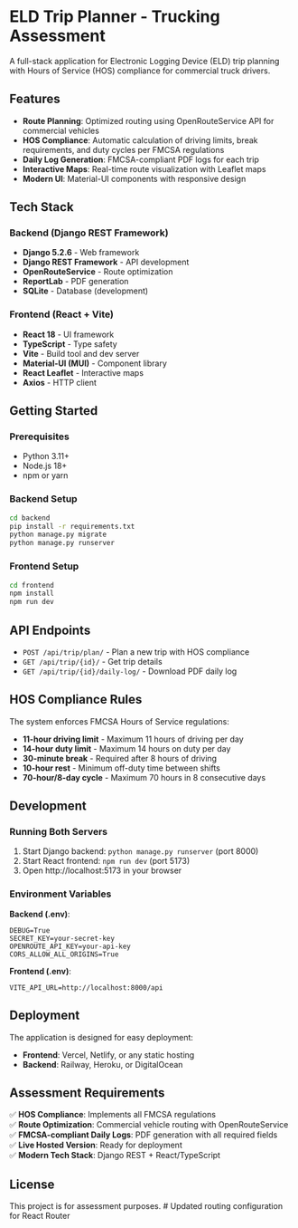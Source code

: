 # ELD Trip Planner - Trucking Assessment

A full-stack application for Electronic Logging Device (ELD) trip planning with Hours of Service (HOS) compliance for commercial truck drivers.

## Features

- **Route Planning**: Optimized routing using OpenRouteService API for commercial vehicles
- **HOS Compliance**: Automatic calculation of driving limits, break requirements, and duty cycles per FMCSA regulations
- **Daily Log Generation**: FMCSA-compliant PDF logs for each trip
- **Interactive Maps**: Real-time route visualization with Leaflet maps
- **Modern UI**: Material-UI components with responsive design

## Tech Stack

### Backend (Django REST Framework)
- **Django 5.2.6** - Web framework
- **Django REST Framework** - API development
- **OpenRouteService** - Route optimization
- **ReportLab** - PDF generation
- **SQLite** - Database (development)

### Frontend (React + Vite)
- **React 18** - UI framework
- **TypeScript** - Type safety
- **Vite** - Build tool and dev server
- **Material-UI (MUI)** - Component library
- **React Leaflet** - Interactive maps
- **Axios** - HTTP client

## Getting Started

### Prerequisites
- Python 3.11+
- Node.js 18+
- npm or yarn

### Backend Setup
```bash
cd backend
pip install -r requirements.txt
python manage.py migrate
python manage.py runserver
```

### Frontend Setup
```bash
cd frontend
npm install
npm run dev
```

## API Endpoints

- `POST /api/trip/plan/` - Plan a new trip with HOS compliance
- `GET /api/trip/{id}/` - Get trip details
- `GET /api/trip/{id}/daily-log/` - Download PDF daily log

## HOS Compliance Rules

The system enforces FMCSA Hours of Service regulations:
- **11-hour driving limit** - Maximum 11 hours of driving per day
- **14-hour duty limit** - Maximum 14 hours on duty per day
- **30-minute break** - Required after 8 hours of driving
- **10-hour rest** - Minimum off-duty time between shifts
- **70-hour/8-day cycle** - Maximum 70 hours in 8 consecutive days

## Development

### Running Both Servers
1. Start Django backend: `python manage.py runserver` (port 8000)
2. Start React frontend: `npm run dev` (port 5173)
3. Open http://localhost:5173 in your browser

### Environment Variables

**Backend (.env)**:
```
DEBUG=True
SECRET_KEY=your-secret-key
OPENROUTE_API_KEY=your-api-key
CORS_ALLOW_ALL_ORIGINS=True
```

**Frontend (.env)**:
```
VITE_API_URL=http://localhost:8000/api
```

## Deployment

The application is designed for easy deployment:
- **Frontend**: Vercel, Netlify, or any static hosting
- **Backend**: Railway, Heroku, or DigitalOcean

## Assessment Requirements

✅ **HOS Compliance**: Implements all FMCSA regulations  
✅ **Route Optimization**: Commercial vehicle routing with OpenRouteService  
✅ **FMCSA-compliant Daily Logs**: PDF generation with all required fields  
✅ **Live Hosted Version**: Ready for deployment  
✅ **Modern Tech Stack**: Django REST + React/TypeScript  

## License

This project is for assessment purposes.
#   U p d a t e d   r o u t i n g   c o n f i g u r a t i o n   f o r   R e a c t   R o u t e r  
 